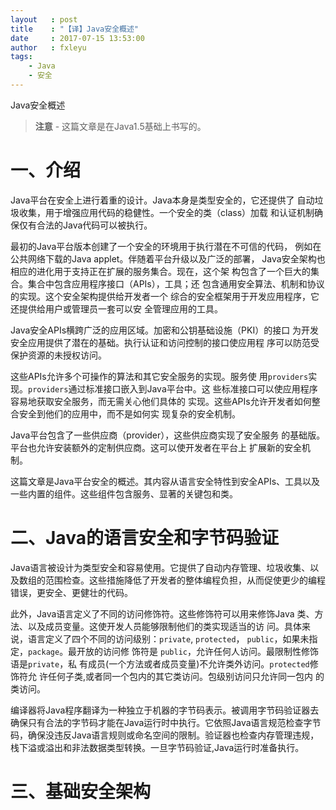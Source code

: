 ```yaml
---
layout   : post
title    : "【译】Java安全概述"
date     : 2017-07-15 13:53:00
author   : fxleyu
tags:
    - Java
    - 安全
---
```

Java安全概述
> **注意** - 这篇文章是在Java1.5基础上书写的。

# 一、介绍
Java平台在安全上进行着重的设计。Java本身是类型安全的，它还提供了
自动垃圾收集，用于增强应用代码的稳健性。一个安全的类（class）加载
和认证机制确保仅有合法的Java代码可以被执行。    

最初的Java平台版本创建了一个安全的环境用于执行潜在不可信的代码，
例如在公共网络下载的Java applet。伴随着平台升级以及广泛的部署，
Java安全架构也相应的进化用于支持正在扩展的服务集合。现在，这个架
构包含了一个巨大的集合。集合中包含应用程序接口（APIs），工具；还
包含通用安全算法、机制和协议的实现。这个安全架构提供给开发者一个
综合的安全框架用于开发应用程序，它还提供给用户或管理员一套可以安
全管理应用的工具。    

Java安全APIs横跨广泛的应用区域。加密和公钥基础设施（PKI）的接口
为开发安全应用提供了潜在的基础。执行认证和访问控制的接口使应用程
序可以防范受保护资源的未授权访问。

这些APIs允许多个可操作的算法和其它安全服务的实现。服务使
用`providers`实现。`providers`通过标准接口嵌入到Java平台中。这
些标准接口可以使应用程序容易地获取安全服务，而无需关心他们具体的
实现。这些APIs允许开发者如何整合安全到他们的应用中，而不是如何实
现复杂的安全机制。

Java平台包含了一些供应商（provider），这些供应商实现了安全服务
的基础版。平台也允许安装额外的定制供应商。这可以使开发者在平台上
扩展新的安全机制。

这篇文章是Java平台安全的概述。其内容从语言安全特性到安全APIs、工具以及一些内置的组件。这些组件包含服务、显著的关键包和类。

# 二、Java的语言安全和字节码验证
Java语言被设计为类型安全和容易使用。它提供了自动内存管理、垃圾收集、以及数组的范围检查。这些措施降低了开发者的整体编程负担，从而促使更少的编程错误，更安全、更健壮的代码。

此外，Java语言定义了不同的访问修饰符。这些修饰符可以用来修饰Java
类、方法、以及成员变量。这使开发人员能够限制他们的类实现适当的访
问。具体来说，语言定义了四个不同的访问级别：`private`,
`protected`， `public`，如果未指定，`package`。最开放的访问修
饰符是 `public`，允许任何人访问。最限制性修饰语是`private`，私
有成员(一个方法或者成员变量)不允许类外访问。`protected`修饰符允
许任何子类,或者同一个包内的其它类访问。包级别访问只允许同一包内
的类访问。

编译器将Java程序翻译为一种独立于机器的字节码表示。被调用字节码验证器去确保只有合法的字节码才能在Java运行时中执行。它依照Java语言规范检查字节码，确保没违反Java语言规则或命名空间的限制。验证器也检查内存管理违规，栈下溢或溢出和非法数据类型转换。一旦字节码验证,Java运行时准备执行。

# 三、基础安全架构
